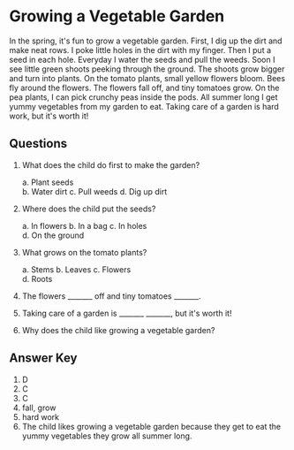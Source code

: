 # Growing a Vegetable Garden

In the spring, it's fun to grow a vegetable garden. First, I dig up the dirt and make neat rows. I poke little holes in the dirt with my finger. Then I put a seed in each hole. Everyday I water the seeds and pull the weeds. Soon I see little green shoots peeking through the ground. The shoots grow bigger and turn into plants. On the tomato plants, small yellow flowers bloom. Bees fly around the flowers. The flowers fall off, and tiny tomatoes grow. On the pea plants, I can pick crunchy peas inside the pods. All summer long I get yummy vegetables from my garden to eat. Taking care of a garden is hard work, but it's worth it!

## Questions

1. What does the child do first to make the garden?

   a. Plant seeds  
   b. Water dirt
   c. Pull weeds
   d. Dig up dirt

2. Where does the child put the seeds?

   a. In flowers
   b. In a bag
   c. In holes  
   d. On the ground

3. What grows on the tomato plants?

   a. Stems
   b. Leaves
   c. Flowers  
   d. Roots

4. The flowers _______ off and tiny tomatoes _______.

5. Taking care of a garden is _______ _______, but it's worth it!

6. Why does the child like growing a vegetable garden?

## Answer Key

1. D
2. C
3. C
4. fall, grow
5. hard work
6. The child likes growing a vegetable garden because they get to eat the yummy vegetables they grow all summer long.
